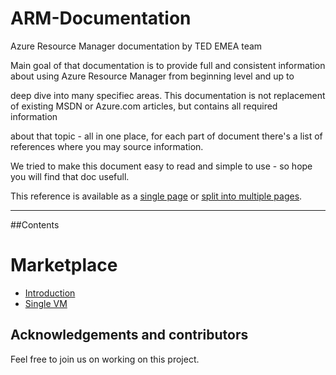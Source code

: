 # ARM-Documentation

Azure Resource Manager documentation by TED EMEA team

Main goal of that documentation is to provide full and consistent information about using Azure Resource Manager from beginning level and up to

deep dive into many specifiec areas. This documentation is not replacement of existing MSDN or Azure.com articles, but contains all required information

about that topic - all in one place, for each part of document there's a list of references where you may source information.

We tried to make this document easy to read and simple to use - so hope you will find that doc usefull.

This reference is available as a [single page](singlepage.md) or [split into multiple pages](readme.md).

---

##Contents

# Marketplace

 * [Introduction](Marketplace/Introduction.md)
 * [Single VM](Marketplace/Single-vm.md)


## Acknowledgements and contributors

Feel free to join us on working on this project.
